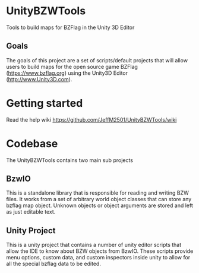 # UnityBZWTools
Tools to build maps for BZFlag in the Unity 3D Editor

## Goals
The goals of this project are a set of scripts/default projects that will allow
users to build maps for the open source game BZFlag (https://www.bzflag.org)
using the Unity3D Editor (http://www.Unity3D.com).

# Getting started
Read the help wiki
https://github.com/JeffM2501/UnityBZWTools/wiki

# Codebase
The UnityBZWTools contains two main sub projects

## BzwIO
This is a standalone library that is responsible for reading and writing BZW files. It works from a set of arbitrary world object classes that can store any bzflag map object. Unknown objects or object arguments are stored and left as just editable text.

## Unity Project
This is a unity project that contains a number of unity editor scripts that allow the IDE to know about BZW objects from BzwIO. These scripts provide menu options, custom data, and custom inspectors inside unity to allow for all the special bzflag data to be edited.

